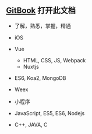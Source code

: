 ## [GitBook](https://www.gitbook.com/) 打开此文档

- 了解，熟悉，掌握，精通

- iOS

- Vue
	- HTML, CSS, JS, Webpack
	- Nuxtjs

- ES6, Koa2, MongoDB

- Weex
- 小程序

- JavaScript, ES5, ES6, Nodejs
- C++, JAVA, C






